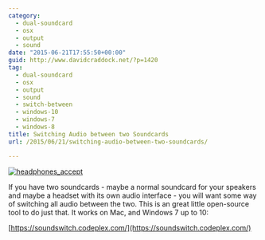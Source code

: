 ```yaml
---
category:
  - dual-soundcard
  - osx
  - output
  - sound
date: "2015-06-21T17:55:50+00:00"
guid: http://www.davidcraddock.net/?p=1420
tag:
  - dual-soundcard
  - osx
  - output
  - sound
  - switch-between
  - windows-10
  - windows-7
  - windows-8
title: Switching Audio between two Soundcards
url: /2015/06/21/switching-audio-between-two-soundcards/

---
```

[![headphones_accept](/wp-content/uploads/2015/06/headphones_accept.png)](/wp-content/uploads/2015/06/headphones_accept.png)

If you have two soundcards - maybe a normal soundcard for your speakers and maybe a headset with its own audio interface - you will want some way of switching all audio between the two. This is an great little open-source tool to do just that. It works on Mac, and Windows 7 up to 10:

[https://soundswitch.codeplex.com/](https://soundswitch.codeplex.com/)
